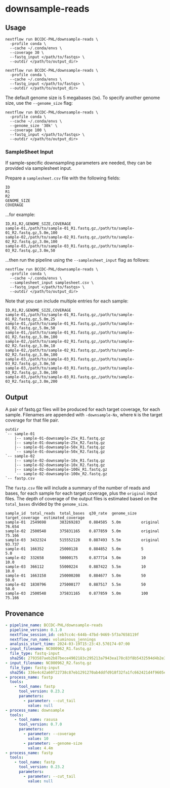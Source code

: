 # downsample-reads

## Usage

```
nextflow run BCCDC-PHL/downsample-reads \
  -profile conda \
  --cache ~/.conda/envs \
  --coverage 30 \
  --fastq_input </path/to/fastqs> \
  --outdir </path/to/output_dir>
```

```
nextflow run BCCDC-PHL/downsample-reads \
  -profile conda \
  --cache ~/.conda/envs \
  --fastq_input </path/to/fastqs> \
  --outdir </path/to/output_dir>
```

The default genome size is 5 megabases (`5m`). To specify another genome size, use the `--genome_size` flag:

```
nextflow run BCCDC-PHL/downsample-reads \
  -profile conda \
  --cache ~/.conda/envs \
  --genome_size '30k' \
  --coverage 100 \
  --fastq_input </path/to/fastqs> \
  --outdir </path/to/output_dir>
```

### SampleSheet Input

If sample-specific downsampling parameters are needed, they can be provided via samplesheet input.

Prepare a `samplesheet.csv` file with the following fields:

```
ID
R1
R2
GENOME_SIZE
COVERAGE
```

...for example:

```csv
ID,R1,R2,GENOME_SIZE,COVERAGE
sample-01,/path/to/sample-01_R1.fastq.gz,/path/to/sample-01_R2.fastq.gz,5.0m,100
sample-02,/path/to/sample-02_R1.fastq.gz,/path/to/sample-02_R2.fastq.gz,3.0m,100
sample-03,/path/to/sample-03_R1.fastq.gz,/path/to/sample-03_R2.fastq.gz,3.0m,50
```

...then run the pipeline using the `--samplesheet_input` flag as follows:

```
nextflow run BCCDC-PHL/downsample-reads \
  -profile conda \
  --cache ~/.conda/envs \
  --samplesheet_input samplesheet.csv \
  --fastq_input </path/to/fastqs> \
  --outdir </path/to/output_dir>
```

Note that you can include multiple entries for each sample:

```csv
ID,R1,R2,GENOME_SIZE,COVERAGE
sample-01,/path/to/sample-01_R1.fastq.gz,/path/to/sample-01_R2.fastq.gz,5.0m,25
sample-01,/path/to/sample-01_R1.fastq.gz,/path/to/sample-01_R2.fastq.gz,5.0m,50
sample-01,/path/to/sample-01_R1.fastq.gz,/path/to/sample-01_R2.fastq.gz,5.0m,100
sample-02,/path/to/sample-02_R1.fastq.gz,/path/to/sample-02_R2.fastq.gz,3.0m,10
sample-02,/path/to/sample-02_R1.fastq.gz,/path/to/sample-02_R2.fastq.gz,3.0m,100
sample-03,/path/to/sample-03_R1.fastq.gz,/path/to/sample-03_R2.fastq.gz,3.0m,50
sample-03,/path/to/sample-03_R1.fastq.gz,/path/to/sample-03_R2.fastq.gz,3.0m,100
sample-03,/path/to/sample-03_R1.fastq.gz,/path/to/sample-03_R2.fastq.gz,3.0m,200
```


## Output

A pair of fastq.gz files will be produced for each target coverage, for each sample.
Filenames are appended with `-downsample-Nx`, where `N` is the target coverage for that file pair.

```
outdir
`-- sample-01
    |-- sample-01-downsample-25x_R1.fastq.gz
    |-- sample-01-downsample-25x_R2.fastq.gz
    |-- sample-01-downsample-50x_R1.fastq.gz
    `-- sample-01-downsample-50x_R2.fastq.gz
`-- sample-02
    |-- sample-02-downsample-10x_R1.fastq.gz
    |-- sample-02-downsample-10x_R2.fastq.gz
    |-- sample-02-downsample-100x_R1.fastq.gz
    `-- sample-02-downsample-100x_R2.fastq.gz
`-- fastp.csv
```

The `fastp.csv` file will include a summary of the number of reads and bases, for each sample for each target coverage, plus the `original` input files.
The depth of coverage of the output files is estimated based on the `total_bases` divided by the `genome_size`.

```csv
sample_id  total_reads  total_bases  q30_rate  genome_size  target_coverage  estimated_coverage
sample-01  2549698      383269283    0.884585  5.0m         original         76.654
sample-02  2500548      375831165    0.877859  5.0m         original         75.166
sample-03  3432324      515552128    0.887493  5.5m         original         93.737
sample-01  166352       25000128     0.884852  5.0m         5                5.0
sample-02  332658       50000175     0.877714  5.0m         10               10.0
sample-03  366112       55000224     0.887422  5.5m         10               10.0
sample-01  1663158      250000208    0.884677  5.0m         50               50.0
sample-02  1830796      275000177    0.887517  5.5m         50               50.0
sample-03  2500548      375831165    0.877859  5.0m         100              75.166
```

## Provenance

```yml
- pipeline_name: BCCDC-PHL/downsample-reads
  pipeline_version: 0.1.0
  nextflow_session_id: ceb7cc4c-644b-47bd-9469-5f3a7658119f
  nextflow_run_name: voluminous_jennings
  analysis_start_time: 2024-03-19T15:23:43.570174-07:00
- input_filename: NC000962_R1.fastq.gz
  file_type: fastq-input
  sha256: 2793587aeb2b87bece4902183c295213a7943ea178c83f8b5432594d4b2e3b84
- input_filename: NC000962_R2.fastq.gz
  file_type: fastq-input
  sha256: 336e4c42a60f22738c87eb1291270ab4ddfd918f32fa1fc662421d4f9605ea59
- process_name: fastp
  tools:
    - tool_name: fastp
      tool_version: 0.23.2
      parameters:
        - parameter: --cut_tail
          value: null
- process_name: downsample
  tools:
    - tool_name: rasusa
      tool_version: 0.7.0
      parameters:
        - parameter: --coverage
          value: 10
        - parameter: --genome-size
          value: 4.4m
- process_name: fastp
  tools:
    - tool_name: fastp
      tool_version: 0.23.2
      parameters:
        - parameter: --cut_tail
          value: null
```